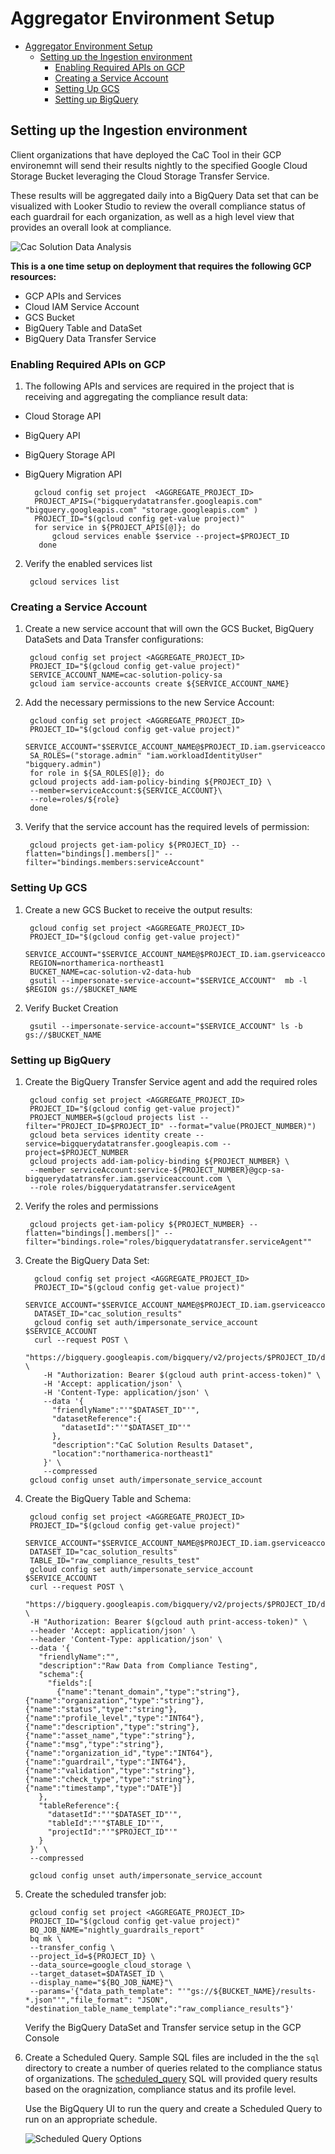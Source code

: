 
# Aggregator Environment Setup

<!-- TOC start -->
- [Aggregator Environment Setup](#aggregator-environment-setup)
  - [Setting up the Ingestion environment](#setting-up-the-ingestion-environment)
    - [Enabling Required APIs on GCP](#enabling-required-apis-on-gcp)
    - [Creating a Service Account](#creating-a-service-account)
    - [Setting Up GCS](#setting-up-gcs)
    - [Setting up BigQuery](#setting-up-bigquery)
<!-- TOC end -->

## Setting up the Ingestion environment

Client organizations that have deployed the CaC Tool in their GCP environemnt will send their results nightly to the specified Google Cloud Storage Bucket leveraging the Cloud Storage Transfer Service.

These results will be aggregated daily into a BigQuery Data set that can be visualized with Looker Studio to review the overall compliance status of each guardrail for each organization, as well as a high level view that provides an overall look at compliance.

![Cac Solution Data Analysis](../../documentation/assets/architecture_diagrams/cac-Solution-Architecture-Data-Analysis.png)

**This is a one time setup on deployment that requires the following GCP resources:**

* GCP APIs and Services
* Cloud IAM Service Account
* GCS Bucket
* BigQuery Table and DataSet
* BigQuery Data Transfer Service

### Enabling Required APIs on GCP

1. The following APIs and services are required in the project that is receiving and aggregating the compliance result data:

* Cloud Storage API
* BigQuery API
* BigQuery Storage API
* BigQuery Migration API

        gcloud config set project  <AGGREGATE_PROJECT_ID>
        PROJECT_APIS=("bigquerydatatransfer.googleapis.com" "bigquery.googleapis.com" "storage.googleapis.com" )       
        PROJECT_ID="$(gcloud config get-value project)"
        for service in ${PROJECT_APIS[@]}; do
            gcloud services enable $service --project=$PROJECT_ID
         done

2. Verify the enabled services list

        gcloud services list

### Creating a Service Account

1. Create a new service account that will own the GCS Bucket, BigQuery DataSets and Data Transfer configurations:

        gcloud config set project <AGGREGATE_PROJECT_ID>
        PROJECT_ID="$(gcloud config get-value project)"
        SERVICE_ACCOUNT_NAME=cac-solution-policy-sa
        gcloud iam service-accounts create ${SERVICE_ACCOUNT_NAME}

2. Add the necessary permissions to the new Service Account:

        gcloud config set project <AGGREGATE_PROJECT_ID>
        PROJECT_ID="$(gcloud config get-value project)"
        SERVICE_ACCOUNT="$SERVICE_ACCOUNT_NAME@$PROJECT_ID.iam.gserviceaccount.com"
        SA_ROLES=("storage.admin" "iam.workloadIdentityUser" "bigquery.admin")
        for role in ${SA_ROLES[@]}; do 
        gcloud projects add-iam-policy-binding ${PROJECT_ID} \
        --member=serviceAccount:${SERVICE_ACCOUNT}\
        --role=roles/${role}
        done

3. Verify that the service account has the required levels of permission:

        gcloud projects get-iam-policy ${PROJECT_ID} --flatten="bindings[].members[]" --filter="bindings.members:serviceAccount"

### Setting Up GCS

1. Create a new GCS Bucket to receive the output results:

        gcloud config set project <AGGREGATE_PROJECT_ID>
        PROJECT_ID="$(gcloud config get-value project)"
        SERVICE_ACCOUNT="$SERVICE_ACCOUNT_NAME@$PROJECT_ID.iam.gserviceaccount.com"
        REGION=northamerica-northeast1
        BUCKET_NAME=cac-solution-v2-data-hub
        gsutil --impersonate-service-account="$SERVICE_ACCOUNT"  mb -l $REGION gs://$BUCKET_NAME

2. Verify Bucket Creation

        gsutil --impersonate-service-account="$SERVICE_ACCOUNT" ls -b gs://$BUCKET_NAME

### Setting up BigQuery

1. Create the BigQuery Transfer Service agent and add the required roles

        gcloud config set project <AGGREGATE_PROJECT_ID>
        PROJECT_ID="$(gcloud config get-value project)"
        PROJECT_NUMBER=$(gcloud projects list --filter="PROJECT_ID=$PROJECT_ID" --format="value(PROJECT_NUMBER)")
        gcloud beta services identity create --service=bigquerydatatransfer.googleapis.com --project=$PROJECT_NUMBER
        gcloud projects add-iam-policy-binding ${PROJECT_NUMBER} \
        --member serviceAccount:service-${PROJECT_NUMBER}@gcp-sa-bigquerydatatransfer.iam.gserviceaccount.com \
        --role roles/bigquerydatatransfer.serviceAgent

2. Verify the roles and permissions

        gcloud projects get-iam-policy ${PROJECT_NUMBER} --flatten="bindings[].members[]" --filter="bindings.role="roles/bigquerydatatransfer.serviceAgent""

3. Create the BigQuery Data Set:

         gcloud config set project <AGGREGATE_PROJECT_ID>
         PROJECT_ID="$(gcloud config get-value project)"
         SERVICE_ACCOUNT="$SERVICE_ACCOUNT_NAME@$PROJECT_ID.iam.gserviceaccount.com"
         DATASET_ID="cac_solution_results"
         gcloud config set auth/impersonate_service_account $SERVICE_ACCOUNT
         curl --request POST \
           "https://bigquery.googleapis.com/bigquery/v2/projects/$PROJECT_ID/datasets" \
           -H "Authorization: Bearer $(gcloud auth print-access-token)" \
           -H 'Accept: application/json' \
           -H 'Content-Type: application/json' \
           --data '{
             "friendlyName":"'"$DATASET_ID"'",
             "datasetReference":{
               "datasetId":"'"$DATASET_ID"'"
             },
             "description":"CaC Solution Results Dataset",
             "location":"northamerica-northeast1"
           }' \
           --compressed
        gcloud config unset auth/impersonate_service_account

4. Create the BigQuery Table and Schema:

        gcloud config set project <AGGREGATE_PROJECT_ID>
        PROJECT_ID="$(gcloud config get-value project)"
        SERVICE_ACCOUNT="$SERVICE_ACCOUNT_NAME@$PROJECT_ID.iam.gserviceaccount.com"
        DATASET_ID="cac_solution_results"
        TABLE_ID="raw_compliance_results_test"
        gcloud config set auth/impersonate_service_account $SERVICE_ACCOUNT
        curl --request POST \
        "https://bigquery.googleapis.com/bigquery/v2/projects/$PROJECT_ID/datasets/$DATASET_ID/tables" \
        -H "Authorization: Bearer $(gcloud auth print-access-token)" \
        --header 'Accept: application/json' \
        --header 'Content-Type: application/json' \
        --data '{
          "friendlyName":"",
          "description":"Raw Data from Compliance Testing",
          "schema":{
            "fields":[
              {"name":"tenant_domain","type":"string"},{"name":"organization","type":"string"},{"name":"status","type":"string"},{"name":"profile_level","type":"INT64"},{"name":"description","type":"string"},{"name":"asset_name","type":"string"},{"name":"msg","type":"string"},{"name":"organization_id","type":"INT64"},{"name":"guardrail","type":"INT64"},{"name":"validation","type":"string"},{"name":"check_type","type":"string"},{"name":"timestamp","type":"DATE"}]
          },
          "tableReference":{
            "datasetId":"'"$DATASET_ID"'",
            "tableId":"'"$TABLE_ID"'",
            "projectId":"'"$PROJECT_ID"'"
          }
        }' \
        --compressed

        gcloud config unset auth/impersonate_service_account

5. Create the scheduled transfer job:

        gcloud config set project <AGGREGATE_PROJECT_ID>
        PROJECT_ID="$(gcloud config get-value project)"
        BQ_JOB_NAME="nightly_guardrails_report"
        bq mk \
        --transfer_config \
        --project_id=${PROJECT_ID} \
        --data_source=google_cloud_storage \
        --target_dataset=$DATASET_ID \
        --display_name="${BQ_JOB_NAME}"\
        --params='{"data_path_template": "'"gs://${BUCKET_NAME}/results-*.json"'","file_format": "JSON", "destination_table_name_template":"raw_compliance_results"}'
  
   Verify the BigQuery DataSet and Transfer service setup in the GCP Console

6. Create a Scheduled Query. Sample SQL files are included in the the `sql` directory to create a number of queries related to the compliance status of organizations. The [scheduled_query](../../install_scripts/aggregator/sql/scheduled_query.sql) SQL will provided query results based on the oragnization, compliance status and its profile level.

    Use the BigQquery UI to run the query and create a Scheduled Query to run on an appropriate schedule.

    ![Scheduled Query Options](../../documentation/assets/biquery/scheduled_query_2.png)
